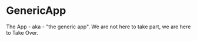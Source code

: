 # GenericApp
The App - aka - "the generic app".   We are not here to take part, we are here to Take Over.
